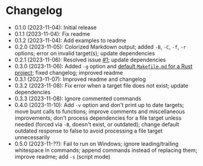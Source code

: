 # Changelog

* 0.1.0 (2023-11-04): Initial release
* 0.1.1 (2023-11-04): Fix readme
* 0.1.2 (2023-11-04): Add examples to readme
* 0.2.0 (2023-11-05): Colorized Markdown output; added `-B`, `-C`, `-f`, `-r`
  options; error on invalid target(s); update dependencies
* 0.2.1 (2023-11-06): Resolved issue [#1]; update dependencies
* 0.3.0 (2023-11-06): Added `-g` option and
  [default `Makefile.md` for a Rust project]; fixed changelog; improved readme
* 0.3.1 (2023-11-07): Improved readme and changelog
* 0.3.2 (2023-11-08): Fix error when a target file does not exist; update
  dependencies
* 0.3.3 (2023-11-08): Ignore commented commands
* 0.4.0 (2023-11-10): Add `-v` option and don't print up to date targets; move
  bunt calls to functions; improve comments and miscellaneous improvements;
  don't process dependencies for a file target unless needed (forced via `-B`,
  doesn't exist, or outdated); change default outdated response to false to
  avoid processing a file target unnecessarily
* 0.5.0 (2023-11-??): Fail to run on Windows; ignore leading/trailing whitespace
  in commands; append commands instead of replacing them; improve readme; add
  `-s` (script mode)

[#1]: https://github.com/qtfkwk/mkrs/issues/1
[default `Makefile.md` for a Rust project]: styles/Makefile.rust.md


